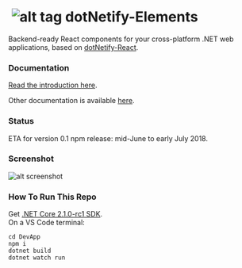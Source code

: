 # &nbsp;![alt tag](http://dotnetify.net/content/images/greendot.png) dotNetify-Elements

Backend-ready React components for your cross-platform .NET web applications, based on [dotNetify-React](http://dotnetify.net/react).

### Documentation

[Read the introduction here](https://github.com/dsuryd/dotNetify-Elements/blob/master/DevApp/server/Docs/Introduction.md).

Other documentation is available [here](https://github.com/dsuryd/dotNetify-Elements/tree/master/DevApp/server/Docs).

### Status
ETA for version 0.1 npm release: mid-June to early July 2018.

### Screenshot

![alt screenshot]( )

### How To Run This Repo

Get [.NET Core 2.1.0-rc1 SDK](https://www.microsoft.com/net/download/dotnet-core/sdk-2.1.300-rc1).  
On a VS Code terminal:

```
cd DevApp
npm i 
dotnet build
dotnet watch run
```
